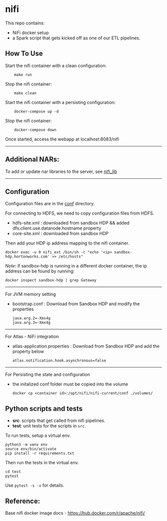 # nifi

This repo contains:

- NiFi docker setup
- a Spark script that gets kicked off as one of our ETL pipelines.

## How To Use

Start the nifi container with a clean configuration:
```
    make run
```
Stop the nifi container:

```
    make clean
```    


Start the nifi container with a persisting configuration:
```
    docker-compose up -d
``` 
Stop the nifi container:
```
    docker-compose down
```  
Once started, access the webapp at localhost:8083/nifi

---

## Additional NARs:

To add or update nar libraries to the server, see [nifi_lib](./lib/)

---

## Configuration

Configuration files are in the [conf](./conf/) directory.

For connecting to HDFS, we need to copy configuration files from HDFS.

- hdfs-site.xml : downloaded from sandbox HDP && added dfs.client.use.datanode.hostname property
- core-site.xml : downloaded from sandbox HDP

Then add your HDP ip address mapping to the nifi container.
```
docker exec -u 0 nifi_ext /bin/sh -c "echo '<ip> sandbox-hdp.hortonworks.com' >> /etc/hosts"
```
*Note*: if sandbox-hdp is running in a different docker container, the ip address can be found by running:
```
docker inspect sandbox-hdp | grep Gateway
```
---

For JVM memory setting

- bootstrap.conf : Download from Sandbox HDP and modify the properties 
    ```
    java.arg.2=-Xms4g
    java.arg.3=-Xmx4g
    ```

---

For Atlas - NiFi integration

- atlas-application.properties : Download from Sandbox HDP and add the property below
    ```
    atlas.notification.hook.asynchronous=false
    ```
    
---

For Persisting the state and configuration

- the initalized conf folder must be copied into the volume 
    ```
    docker cp <container id>:/opt/nifi/nifi-current/conf ./volumes/
    ```

## Python scripts and tests

- **src**: scripts that get called from nifi pipelines.
- **test**: unit tests for the scripts in `src`.

To run tests, setup a virtual env.
```
python3 -m venv env
source env/bin/activate
pip install -r requirements.txt
```

Then run the tests in the virtual env.
```
cd test
pytest
```

Use ```pytest -s -v``` for details.

## Reference:

Base nifi docker image docs - https://hub.docker.com/r/apache/nifi/
